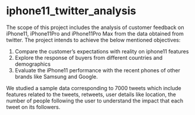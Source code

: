 # iphone11_twitter_analysis
The scope of this project includes the analysis of customer feedback on iPhone11, iPhone11Pro  and iPhone11Pro Max from the data obtained from twitter. The project intends to achieve the  below mentioned objectives:  
1. Compare the customer’s expectations with reality on iphone11 features  
2. Explore the response of buyers from different countries and demographics  
3. Evaluate the iPhone11 performance with the recent phones of other brands like Samsung  and Google.

We studied a sample data corresponding to 7000 tweets which include  features related to the tweets, retweets, user details like location, the number of people following  the user to understand the impact that each tweet on its followers. 
